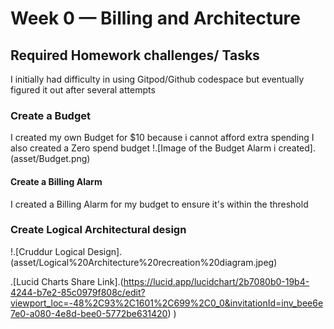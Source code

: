 # Week 0 — Billing and Architecture

## Required Homework challenges/ Tasks

I initially had difficulty in using Gitpod/Github codespace but eventually figured it out after several attempts

### Create a Budget

I created my own Budget for $10 because i cannot afford extra spending
I also created a Zero spend budget 
!.[Image of the Budget Alarm i created].(asset/Budget.png)

#### Create a Billing Alarm

I created a Billing Alarm for my budget to ensure it's within the threshold

### Create Logical Architectural design

!.[Cruddur Logical Design].(asset/Logical%20Architecture%20recreation%20diagram.jpeg)

.[Lucid Charts Share Link].(https://lucid.app/lucidchart/2b7080b0-19b4-4244-b7e2-85c0979f808c/edit?viewport_loc=-48%2C93%2C1601%2C699%2C0_0&invitationId=inv_bee6e7e0-a080-4e8d-bee0-5772be631420)
)
